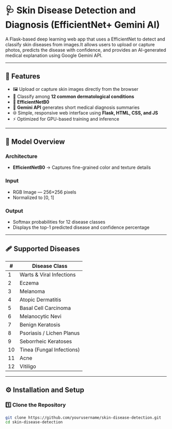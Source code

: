 # 🩺 Skin Disease Detection and Diagnosis (EfficientNet+ Gemini AI)
A Flask-based deep learning web app that uses a  EfficientNet to  detect and classify skin diseases from images.It allows users to upload or capture photos, predicts the disease with confidence, and provides an AI-generated medical explanation using Google Gemini API.


---

## 🚀 Features

- 🖼️ Upload or capture skin images directly from the browser  
- 🧠 Classify among **12 common dermatological conditions**  
- 🔗 **EfficientNetB0**  
- 💬 **Gemini API** generates short medical diagnosis summaries  
- 🌐 Simple, responsive web interface using **Flask, HTML, CSS, and JS**  
- ⚡ Optimized for GPU-based training and inference  

---

## 🧠 Model Overview

### **Architecture**
- **EfficientNetB0** → Captures fine-grained color and texture details  

### **Input**
- RGB Image — 256×256 pixels  
- Normalized to [0, 1]

### **Output**
- Softmax probabilities for 12 disease classes  
- Displays the top-1 predicted disease and confidence percentage  

---

## 🩹 Supported Diseases

| # | Disease Class |
|---|----------------|
| 1 | Warts & Viral Infections |
| 2 | Eczema |
| 3 | Melanoma |
| 4 | Atopic Dermatitis |
| 5 | Basal Cell Carcinoma |
| 6 | Melanocytic Nevi |
| 7 | Benign Keratosis |
| 8 | Psoriasis / Lichen Planus |
| 9 | Seborrheic Keratoses |
| 10 | Tinea (Fungal Infections) |
| 11 | Acne |
| 12 | Vitiligo |

---

## ⚙️ Installation and Setup

### **1️⃣ Clone the Repository**
```bash
git clone https://github.com/yourusername/skin-disease-detection.git
cd skin-disease-detection
